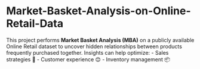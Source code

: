 # Market-Basket-Analysis-on-Online-Retail-Data
This project performs **Market Basket Analysis (MBA)** on a publicly available Online Retail dataset to uncover hidden relationships between products frequently purchased together. Insights can help optimize: - Sales strategies 🚀 - Customer experience 😊 - Inventory management 📦
